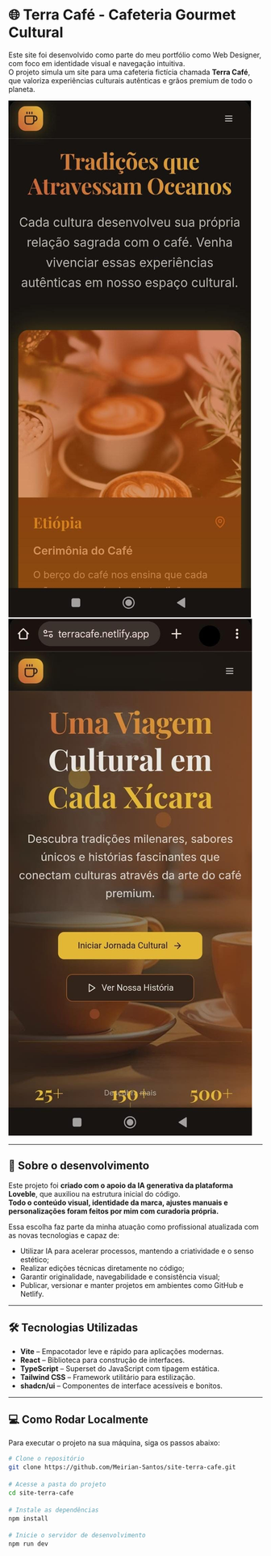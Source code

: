 # 🌐 Terra Café - Cafeteria Gourmet Cultural

Este site foi desenvolvido como parte do meu portfólio como Web Designer, com foco em identidade visual e navegação intuitiva.  
O projeto simula um site para uma cafeteria fictícia chamada **Terra Café**, que valoriza experiências culturais autênticas e grãos premium de todo o planeta.

![preveiw do site Terra Café](public/tradicoescafe.jpg)
![preveiw do site Terra Café](public/terracafe.jpg)

---

## 🧠 Sobre o desenvolvimento

Este projeto foi **criado com o apoio da IA generativa da plataforma Loveble**, que auxiliou na estrutura inicial do código.  
**Todo o conteúdo visual, identidade da marca, ajustes manuais e personalizações foram feitos por mim com curadoria própria.**

Essa escolha faz parte da minha atuação como profissional atualizada com as novas tecnologias e capaz de:

- Utilizar IA para acelerar processos, mantendo a criatividade e o senso estético;
- Realizar edições técnicas diretamente no código;
- Garantir originalidade, navegabilidade e consistência visual;
- Publicar, versionar e manter projetos em ambientes como GitHub e Netlify.

---

## 🛠️ Tecnologias Utilizadas

- **Vite** – Empacotador leve e rápido para aplicações modernas.
- **React** – Biblioteca para construção de interfaces.
- **TypeScript** – Superset do JavaScript com tipagem estática.
- **Tailwind CSS** – Framework utilitário para estilização.
- **shadcn/ui** – Componentes de interface acessíveis e bonitos.

---

## 💻 Como Rodar Localmente

Para executar o projeto na sua máquina, siga os passos abaixo:

```bash
# Clone o repositório
git clone https://github.com/Meirian-Santos/site-terra-cafe.git

# Acesse a pasta do projeto
cd site-terra-cafe

# Instale as dependências
npm install

# Inicie o servidor de desenvolvimento
npm run dev
